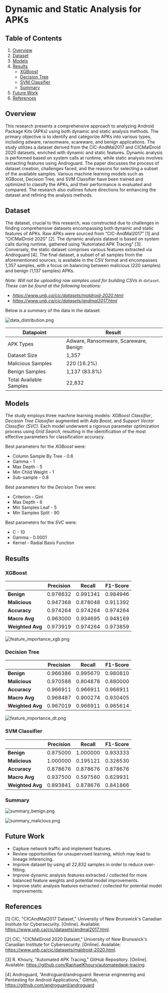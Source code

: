# Dynamic and Static Analysis for APKs

## Table of Contents
1. [Overview](#overview)
2. [Dataset](#dataset)
3. [Models](#models)
4. [Results](#results)
   * [XGBoost](#xgboost)
   * [Decision Tree](#decision-tree)
   * [SVM Classifier](#svm-classifier)
   * [Summary](#summary)
5. [Future Work](#future-work)
6. [References](#references)


## Overview

This research presents a comprehensive approach to analyzing Android Package Kits (APKs) using both dynamic and static analysis methods. The primary objective is to identify and categorize APKs into various types, including adware, ransomware, scareware, and benign applications. The study utilizes a dataset derived from the CIC-AndMal2017 and CICMalDroid 2020 datasets, enriched with dynamic and static features. Dynamic analysis is performed based on system calls at runtime, while static analysis involves extracting features using Androguard. The paper discusses the process of dataset creation, challenges faced, and the reasons for selecting a subset of the available samples. Various machine learning models such as XGBoost, Decision Tree, and SVM Classifier have been trained and optimized to classify the APKs, and their performance is evaluated and compared. The research also outlines future directions for enhancing the dataset and refining the analysis methods.


## Dataset

The dataset, crucial to this research, was constructed due to challenges in finding comprehensive datasets encompassing both dynamic and static features of APKs. Raw APKs were sourced from “CIC-AndMal2017” [1] and “CICMalDroid 2020” [2]. The dynamic analysis dataset is based on system calls during runtime, gathered using “Automated APK Tracing” [3]. Conversely, the static dataset comprises various features extracted via Androguard [4]. The final dataset, a subset of all samples from the aforementioned sources, is available in the CSV format and encompasses 1,357 samples, with a focus on balancing between malicious (220 samples) and benign (1,137 samples) APKs.


_Note: Will not be uploading raw samples used for building CSVs in `dataset`. These can be found at the following locations:_

- _https://www.unb.ca/cic/datasets/maldroid-2020.html_
- _https://www.unb.ca/cic/datasets/andmal2017.html_


Below is a summary of the data in the dataset:

![data_distribution.png](images%2Fdata_distribution.png)

| Datapoint               | Result                                |
|-------------------------|---------------------------------------|
| APK Types               | Adware, Ransomware, Scareware, Benign |
| Dataset Size            | 1,357                                 |
| Malicious Samples       | 220 (16.2%)                           |
| Benign Samples          | 1,137 (83.8%)                         |
| Total Available Samples | 22,832                                |


## Models

The study employs three machine learning models: _XGBoost Classifier_, _Decision Tree Classifier_ augmented with _Ada Boost_, and _Support Vector Classifier (SVC)_. Each model underwent a rigorous parameter optimization process using _Grid Search_, resulting in the identification of the most effective parameters for classification accuracy.


Best parameters for the _XGBoost_ were:

- Column Sample By Tree - 0.6
- Gamma - 1 
- Max Depth - 5 
- Min Child Weight - 1 
- Sub-sample - 0.8

Best parameters for the _Decision Tree_ were:

- Criterion - Gini
- Max Depth - 6
- Min Samples Leaf - 5
- Min Samples Split - 90

Best parameters for the _SVC_ were:

- C - 10
- Gamma - 0.0001
- Kernel - Radial Basis Function



## Results

### XGBoost
|                  | **Precision** | **Recall** | **F1-Score** |
|------------------|---------------|------------|--------------|
| **Benign**       | 0.978632      | 0.991341   | 0.984946     | 
| **Malicious**    | 0.947368      | 0.878048   | 0.911392     | 
| **Accuracy**     | 0.974264      | 0.974264   | 0.974264     | 
| **Macro Avg**    | 0.963000      | 0.934695   | 0.948169     | 
| **Weighted Avg** | 0.973919      | 0.974264   | 0.973859     |

![feature_importance_xgb.png](images%2Ffeature_importance_xgb.png)

### Decision Tree

|                  | **Precision** | **Recall** | **F1-Score** |
|------------------|---------------|------------|--------------|
| **Benign**       | 0.966386      | 0.995670   | 0.980810     |
| **Malicious**    | 0.970588      | 0.804878   | 0.880000     |
| **Accuracy**     | 0.966911      | 0.966911   | 0.966911     |
| **Macro Avg**    | 0.968487      | 0.900274   | 0.930405     |
| **Weighted Avg** | 0.967019      | 0.966911   | 0.965614     |


![feature_importance_dt.png](images%2Ffeature_importance_dt.png)

### SVM Classifier

|                  | **Precision** | **Recall** | **F1-Score** |
|------------------|---------------|------------|--------------|
| **Benign**       | 0.875000      | 1.000000   | 0.933333     |
| **Malicious**    | 1.000000      | 0.195121   | 0.326530     |
| **Accuracy**     | 0.878676      | 0.878676   | 0.878676     |
| **Macro Avg**    | 0.937500      | 0.597560   | 0.629931     |
| **Weighted Avg** | 0.893841      | 0.878676   | 0.841866     |


### Summary

![summary_benign.png](images%2Fsummary_benign.png)

![summary_malicious.png](images%2Fsummary_malicious.png)

## Future Work

- Capture network traffic and implement features.
- Review opportunities for unsupervised learning, which may lead to lineage inferencing.
- Improve dataset by using all 22,832 samples in order to reduce over-fitting.
- Improve dynamic analysis features extracted / collected for more balanced feature weights and potential model improvements.
- Improve static analysis features extracted / collected for potential model improvements.


## References

[1] CIC, "CICAndMal2017 Dataset," University of New Brunswick's Canadian Institute for Cybersecurity. [Online]. Available: https://www.unb.ca/cic/datasets/andmal2017.html.

[2] CIC, "CICMalDroid 2020 Dataset," University of New Brunswick's Canadian Institute for Cybersecurity. [Online]. Available: https://www.unb.ca/cic/datasets/maldroid-2020.html.

[3] R. Khoury, "Automated APK Tracing," GitHub Repository. [Online]. Available: https://github.com/RaphaelKhoury/automatedapk-tracing.

[4] Androguard, “Androguard/androguard: Reverse engineering and Pentesting for Android Applications,” GitHub, https://github.com/androguard/androguard

